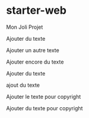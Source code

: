 # starter-web
Mon Joli Projet

Ajouter du texte


Ajouter un autre texte

Ajouter encore du texte 

Ajouter du texte

ajout du texte

Ajouter le texte pour copyright

Ajouter du texte pour copyright